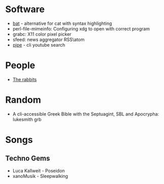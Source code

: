 # Software
* [bat](https://github.com/sharkdp/bat) - alternative for cat with syntax highlighting
* perl-file-mimeinfo: Configuring xdg to open with correct program
* grabc: X11 color pixel picker
* sfeed: news aggregator RSS\atom  
* [pipe](https://github.com/trizen/pipe-viewer) - cli youtube search

# People
* [The rabbits](https://100r.co/site/about_us.html)

# Random
*  A cli-accessible Greek Bible with the Septuagint, SBL and Apocrypha: lukesmith grb 

# Songs

## Techno Gems
* Luca Kallweit - Poseidon
* xanoMusik - Sleepwalking
